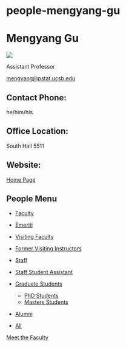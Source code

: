# people-mengyang-gu

# Mengyang Gu

![](https://www.pstat.ucsb.edu/sites/default/files/styles/people_node/public/people/photo/IMG_1930.JPG?itok=vvJFexpg)

Assistant Professor

[mengyang@pstat.ucsb.edu](mailto:mengyang@pstat.ucsb.edu)

## Contact Phone:

he/him/his

## Office Location:

South Hall 5511

## Website:

[Home Page](https://sites.google.com/site/michaelmengyanggu)

## People Menu

- [Faculty](/people/academic "Faculty")
- [Emeriti](/people/emeriti "Emeriti")
- [Visiting Faculty](/people/visiting "Visiting Faculty")
- [Former Visiting Instructors](/people/lecturer "Former Visiting Instructors")
- [Staff](/people/staff)
- [Staff Student Assistant](/people/researcher "Staff Student Assistant")
- [Graduate Students](/people/student "Graduate Students")
  
  - [PhD Students](/people/student/phd "PhD Students")
  - [Masters Students](/people/student/masters "Masters Students")
- [Alumni](/people/alumni)
- [All](/people/all)

[Meet the Faculty](/people/meet-the-faculty)